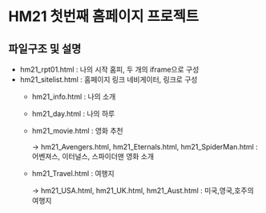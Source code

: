 # HM21 첫번째 홈페이지 프로젝트

## 파일구조 및 설명
- hm21_rpt01.html : 나의 시작 홈피, 두 개의 iframe으로 구성
- hm21_sitelist.html : 홈페이지 링크 네비게이터, 링크로 구성
  - hm21_info.html : 나의 소개 
  - hm21_day.html : 나의 하루
  - hm21_movie.html : 영화 추천
    
    -> hm21_Avengers.html,  hm21_Eternals.html,  hm21_SpiderMan.html : 어벤져스, 이터널스, 스파이더맨 영화 소개
  - hm21_Travel.html : 여행지
    
    -> hm21_USA.html,  hm21_UK.html,  hm21_Aust.html : 미국,영국,호주의 여행지 
  
